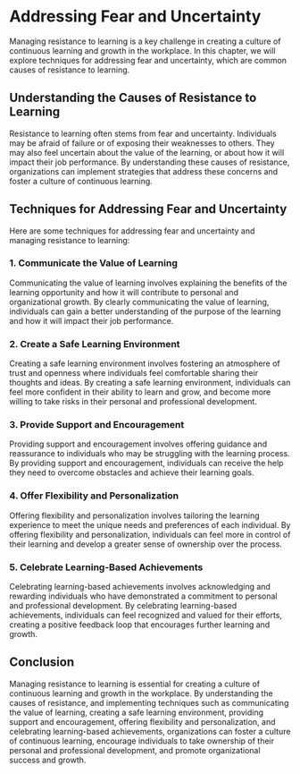 # Addressing Fear and Uncertainty

Managing resistance to learning is a key challenge in creating a culture of continuous learning and growth in the workplace. In this chapter, we will explore techniques for addressing fear and uncertainty, which are common causes of resistance to learning.

## Understanding the Causes of Resistance to Learning

Resistance to learning often stems from fear and uncertainty. Individuals may be afraid of failure or of exposing their weaknesses to others. They may also feel uncertain about the value of the learning, or about how it will impact their job performance. By understanding these causes of resistance, organizations can implement strategies that address these concerns and foster a culture of continuous learning.

## Techniques for Addressing Fear and Uncertainty

Here are some techniques for addressing fear and uncertainty and managing resistance to learning:

### 1\. Communicate the Value of Learning

Communicating the value of learning involves explaining the benefits of the learning opportunity and how it will contribute to personal and organizational growth. By clearly communicating the value of learning, individuals can gain a better understanding of the purpose of the learning and how it will impact their job performance.

### 2\. Create a Safe Learning Environment

Creating a safe learning environment involves fostering an atmosphere of trust and openness where individuals feel comfortable sharing their thoughts and ideas. By creating a safe learning environment, individuals can feel more confident in their ability to learn and grow, and become more willing to take risks in their personal and professional development.

### 3\. Provide Support and Encouragement

Providing support and encouragement involves offering guidance and reassurance to individuals who may be struggling with the learning process. By providing support and encouragement, individuals can receive the help they need to overcome obstacles and achieve their learning goals.

### 4\. Offer Flexibility and Personalization

Offering flexibility and personalization involves tailoring the learning experience to meet the unique needs and preferences of each individual. By offering flexibility and personalization, individuals can feel more in control of their learning and develop a greater sense of ownership over the process.

### 5\. Celebrate Learning-Based Achievements

Celebrating learning-based achievements involves acknowledging and rewarding individuals who have demonstrated a commitment to personal and professional development. By celebrating learning-based achievements, individuals can feel recognized and valued for their efforts, creating a positive feedback loop that encourages further learning and growth.

## Conclusion

Managing resistance to learning is essential for creating a culture of continuous learning and growth in the workplace. By understanding the causes of resistance, and implementing techniques such as communicating the value of learning, creating a safe learning environment, providing support and encouragement, offering flexibility and personalization, and celebrating learning-based achievements, organizations can foster a culture of continuous learning, encourage individuals to take ownership of their personal and professional development, and promote organizational success and growth.
